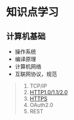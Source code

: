 # 知识点学习
## 计算机基础
* 操作系统
* 编译原理
* 计算机网络
* 互联网协议，规范
>1. TCP/IP
>2. [HTTP1.0/1.1/2.0](https://weinh.github.io/knowledge/computer-base/internet-protocol%26specification/http)
>3. [HTTPS](https://weinh.github.io/knowledge/computer-base/internet-protocol%26specification/https)
>4. OAuth2.0
>5. REST